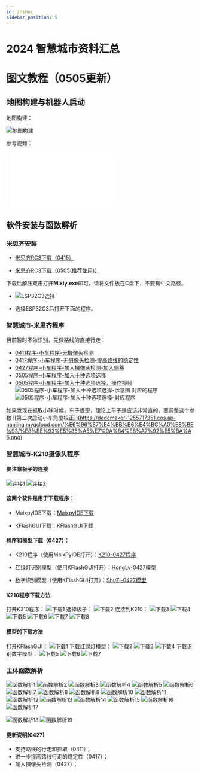 ```yaml
---
id: zhihui
sidebar_position: 5
---
```


# 2024 智慧城市资料汇总

# 图文教程（0505更新）
## 地图构建与机器人启动
地图构建：

![地图构建](https://dedemaker-1255717351.cos.ap-nanjing.myqcloud.com/%E6%96%87%E4%BB%B6%E4%BC%A0%E8%BE%93/zhcs/%E5%B9%BB%E7%81%AF%E7%89%871.JPG)

参考视频：

<iframe src="//player.bilibili.com/player.html?aid=1603134576&bvid=BV1Gm421j7PJ&cid=1506263938&p=1" scrolling="no" border="0" frameborder="no" framespacing="0" allowfullscreen="true"> </iframe>


## 软件安装与函数解析
### 米思齐安装 
- [米思齐RC3下载（0415）](https://dedemaker-1255717351.cos.ap-nanjing.myqcloud.com/%E6%96%87%E4%BB%B6%E4%BC%A0%E8%BE%93/zhcs/mixly2.0-win32-x64-0415.zip)

- [米思齐RC3下载（0505(推荐使用)）](https://dedemaker-1255717351.cos.ap-nanjing.myqcloud.com/%E6%96%87%E4%BB%B6%E4%BC%A0%E8%BE%93/mixly2.0-win32-x64-0505.zip)

下载后解压双击打开**Mixly.exe**即可，请将文件放在C盘下，不要有中文路径。

- ![ESP32C3选择](https://dedemaker-1255717351.cos.ap-nanjing.myqcloud.com/%E6%96%87%E4%BB%B6%E4%BC%A0%E8%BE%93/WechatIMG73.jpg)

- 选择ESP32C3后打开下面的程序。

### 智慧城市-米思齐程序

目前暂时不做识别，先做路线的直接行走：

- [0411程序-小车程序-无摄像头检测](https://dedemaker-1255717351.cos.ap-nanjing.myqcloud.com/%E6%96%87%E4%BB%B6%E4%BC%A0%E8%BE%93/zhcs/zhihuichengshi_0411.mix)
- [0417程序-小车程序-无摄像头检测-提高路线的稳定性](https://dedemaker-1255717351.cos.ap-nanjing.myqcloud.com/%E6%96%87%E4%BB%B6%E4%BC%A0%E8%BE%93/zhihuichengshi_0417.mix)
- [0427程序-小车程序-加入摄像头检测-加入侧移](https://dedemaker-1255717351.cos.ap-nanjing.myqcloud.com/zhihuichengshi_0427.mix)
- [0505程序-小车程序-加入十种选项选择](https://dedemaker-1255717351.cos.ap-nanjing.myqcloud.com/%E6%96%87%E4%BB%B6%E4%BC%A0%E8%BE%93/zhihuichengshi_0505_you_can_choice_now.mix)
- [0505程序-小车程序-加入十种选项选择，操作视频](https://dedemaker-1255717351.cos.ap-nanjing.myqcloud.com/%E6%96%87%E4%BB%B6%E4%BC%A0%E8%BE%93/3d056859b1a5a1557d5dbdb03f0d753d.mp4)
![0505程序-小车程序-加入十种选项选择-示意图](https://dedemaker-1255717351.cos.ap-nanjing.myqcloud.com/%E6%96%87%E4%BB%B6%E4%BC%A0%E8%BE%93/%E9%80%89%E6%8B%A9%E4%B8%8D%E6%8A%93%E5%8F%96%E7%9A%84%E7%89%A9%E5%9D%97.png)
对应的程序
![0505程序-小车程序-加入十种选项选择-对应程序](https://dedemaker-1255717351.cos.ap-nanjing.myqcloud.com/%E6%96%87%E4%BB%B6%E4%BC%A0%E8%BE%93/%E9%80%89%E6%8B%A9%E9%A2%9C%E8%89%B2%E8%BF%90%E8%A1%8C%E7%A8%8B%E5%BA%8F.png)

如果发现在抓取小球时候，车子很歪，理论上车子是应该非常直的，要调整这个参数
![第二次启动小车角度校正]](https://dedemaker-1255717351.cos.ap-nanjing.myqcloud.com/%E6%96%87%E4%BB%B6%E4%BC%A0%E8%BE%93/%E8%BE%93%E5%85%A5%E7%9A%84%E8%A7%92%E5%BA%A6.png)
### 智慧城市-K210摄像头程序

#### 要注意板子的连接
![连接1](https://dedemaker-1255717351.cos.ap-nanjing.myqcloud.com/%E6%96%87%E4%BB%B6%E4%BC%A0%E8%BE%93/%E6%99%BA%E6%85%A7%E5%9F%8E%E5%B8%82%E8%A3%85%E9%85%8D%E5%9B%BE.png)
![连接2](https://dedemaker-1255717351.cos.ap-nanjing.myqcloud.com/2399b41bc47f68f75b06e0e626f2f0d.png)


#### 这两个软件是用于下载程序：

- MaixpyIDE下载：[MaixpyIDE下载](https://dedemaker-1255717351.cos.ap-nanjing.myqcloud.com/MaixPyIDE.zip)

- KFlashGUI下载：[KFlashGUI下载](https://dedemaker-1255717351.cos.ap-nanjing.myqcloud.com/kflash.zip)

#### 程序和模型下载（0427）：
- K210程序（使用MaixPyIDE打开）：[K210-0427程序](https://dedemaker-1255717351.cos.ap-nanjing.myqcloud.com/smart_city_k210_0427.py)

- 红绿灯识别模型（使用KFlashGUI打开）：[HongLv-0427模型](https://dedemaker-1255717351.cos.ap-nanjing.myqcloud.com/hong_lv_yolo.kmodel)

- 数字识别模型（使用KFlashGUI打开）：[ShuZi-0427模型](https://dedemaker-1255717351.cos.ap-nanjing.myqcloud.com/num_yolo.kmodel)

#### K210程序下载方法
打开K210程序：
![下载1](https://dedemaker-1255717351.cos.ap-nanjing.myqcloud.com/a62d8e67ef6842098b675e58e2675fa.png)
选择板子：
![下载2](https://dedemaker-1255717351.cos.ap-nanjing.myqcloud.com/b9c8e70f6fd4d8048b50cf79861602d.jpg)
连接到K210：
![下载3](https://dedemaker-1255717351.cos.ap-nanjing.myqcloud.com/51b125c5eafdd7a706f4d88d0a9df98.png)
![下载4](https://dedemaker-1255717351.cos.ap-nanjing.myqcloud.com/70915f97d4678e4c819afc9c36c0d7d.png)
![下载5](https://dedemaker-1255717351.cos.ap-nanjing.myqcloud.com/8e3af738f5eae0d5ba70e42ed058612.png)
![下载6](https://dedemaker-1255717351.cos.ap-nanjing.myqcloud.com/e9ec3dfd8d6cb228e13f55603fce1de.png)
![下载7](https://dedemaker-1255717351.cos.ap-nanjing.myqcloud.com/7aa1e89bc7ac4c57baf69109f876fff.png)
![下载8](https://dedemaker-1255717351.cos.ap-nanjing.myqcloud.com/d6af4379175e5311ecfdd2a4231e09f.png)

#### 模型的下载方法
打开KFlashGUI：
![下载1](https://dedemaker-1255717351.cos.ap-nanjing.myqcloud.com/74240da7aef45fb2dd19924ac3e6f5c.png)
下载红绿灯模型：
![下载2](https://dedemaker-1255717351.cos.ap-nanjing.myqcloud.com/b83400f7c1284f48614793362883509.jpg)
![下载3](https://dedemaker-1255717351.cos.ap-nanjing.myqcloud.com/966eb46bd36e5c89b9eefe3bddb4bb6.png)
![下载4](https://dedemaker-1255717351.cos.ap-nanjing.myqcloud.com/00d53ad93c8b77959119f768e0ea2ad.png)
下载识别数字模型：
![下载5](https://dedemaker-1255717351.cos.ap-nanjing.myqcloud.com/c2bdb9887bea54318c503fcbf81fb76.png)
![下载6](https://dedemaker-1255717351.cos.ap-nanjing.myqcloud.com/966eb46bd36e5c89b9eefe3bddb4bb6.png)
![下载7](https://dedemaker-1255717351.cos.ap-nanjing.myqcloud.com/00d53ad93c8b77959119f768e0ea2ad.png)


### 主体函数解析
![函数解析1](https://dedemaker-1255717351.cos.ap-nanjing.myqcloud.com/%E6%96%87%E4%BB%B6%E4%BC%A0%E8%BE%93/zhcs/%E5%B9%BB%E7%81%AF%E7%89%872.JPG)
![函数解析2](https://dedemaker-1255717351.cos.ap-nanjing.myqcloud.com/%E6%96%87%E4%BB%B6%E4%BC%A0%E8%BE%93/zhcs/%E5%B9%BB%E7%81%AF%E7%89%873.JPG)
![函数解析3](https://dedemaker-1255717351.cos.ap-nanjing.myqcloud.com/%E6%96%87%E4%BB%B6%E4%BC%A0%E8%BE%93/zhcs/%E5%B9%BB%E7%81%AF%E7%89%874.JPG)
![函数解析4](https://dedemaker-1255717351.cos.ap-nanjing.myqcloud.com/%E6%96%87%E4%BB%B6%E4%BC%A0%E8%BE%93/zhcs/%E5%B9%BB%E7%81%AF%E7%89%875.JPG)
![函数解析5](https://dedemaker-1255717351.cos.ap-nanjing.myqcloud.com/%E6%96%87%E4%BB%B6%E4%BC%A0%E8%BE%93/zhcs/%E5%B9%BB%E7%81%AF%E7%89%876.JPG)
![函数解析6](https://dedemaker-1255717351.cos.ap-nanjing.myqcloud.com/%E6%96%87%E4%BB%B6%E4%BC%A0%E8%BE%93/zhcs/%E5%B9%BB%E7%81%AF%E7%89%877.JPG)
![函数解析7](https://dedemaker-1255717351.cos.ap-nanjing.myqcloud.com/%E6%96%87%E4%BB%B6%E4%BC%A0%E8%BE%93/zhcs/%E5%B9%BB%E7%81%AF%E7%89%878.JPG)
![函数解析8](https://dedemaker-1255717351.cos.ap-nanjing.myqcloud.com/%E6%96%87%E4%BB%B6%E4%BC%A0%E8%BE%93/zhcs/%E5%B9%BB%E7%81%AF%E7%89%879.JPG)
![函数解析9](https://dedemaker-1255717351.cos.ap-nanjing.myqcloud.com/%E6%96%87%E4%BB%B6%E4%BC%A0%E8%BE%93/zhcs/%E5%B9%BB%E7%81%AF%E7%89%8710.JPG)
![函数解析10](https://dedemaker-1255717351.cos.ap-nanjing.myqcloud.com/%E6%96%87%E4%BB%B6%E4%BC%A0%E8%BE%93/zhcs/%E5%B9%BB%E7%81%AF%E7%89%8711.JPG)
![函数解析11](https://dedemaker-1255717351.cos.ap-nanjing.myqcloud.com/%E6%96%87%E4%BB%B6%E4%BC%A0%E8%BE%93/zhcs/%E5%B9%BB%E7%81%AF%E7%89%8712.JPG)
![函数解析12](https://dedemaker-1255717351.cos.ap-nanjing.myqcloud.com/%E6%96%87%E4%BB%B6%E4%BC%A0%E8%BE%93/zhcs/%E5%B9%BB%E7%81%AF%E7%89%8713.JPG)
![函数解析13](https://dedemaker-1255717351.cos.ap-nanjing.myqcloud.com/%E6%96%87%E4%BB%B6%E4%BC%A0%E8%BE%93/zhcs/%E5%B9%BB%E7%81%AF%E7%89%8714.JPG)
![函数解析14](https://dedemaker-1255717351.cos.ap-nanjing.myqcloud.com/%E6%96%87%E4%BB%B6%E4%BC%A0%E8%BE%93/zhcs/%E5%B9%BB%E7%81%AF%E7%89%8715.JPG)
![函数解析15](https://dedemaker-1255717351.cos.ap-nanjing.myqcloud.com/%E6%96%87%E4%BB%B6%E4%BC%A0%E8%BE%93/zhcs/%E5%B9%BB%E7%81%AF%E7%89%8716.JPG)
![函数解析16](https://dedemaker-1255717351.cos.ap-nanjing.myqcloud.com/%E6%96%87%E4%BB%B6%E4%BC%A0%E8%BE%93/zhcs/%E5%B9%BB%E7%81%AF%E7%89%8717.JPG)
![函数解析17](https://dedemaker-1255717351.cos.ap-nanjing.myqcloud.com/%E6%96%87%E4%BB%B6%E4%BC%A0%E8%BE%93/zhcs/%E5%B9%BB%E7%81%AF%E7%89%8718.JPG)

![函数解析18](https://dedemaker-1255717351.cos.ap-nanjing.myqcloud.com/3927a6b0a6c06100b10d73c4304cd94.png)
![函数解析19](https://dedemaker-1255717351.cos.ap-nanjing.myqcloud.com/ce860964ceff6386302577f11694dce.png)

#### 更新说明(0427)
- 支持路线的行走和抓取（0411）；
- 进一步提高路线行走的稳定性（0417）；
- 加入摄像头检测（0427）；